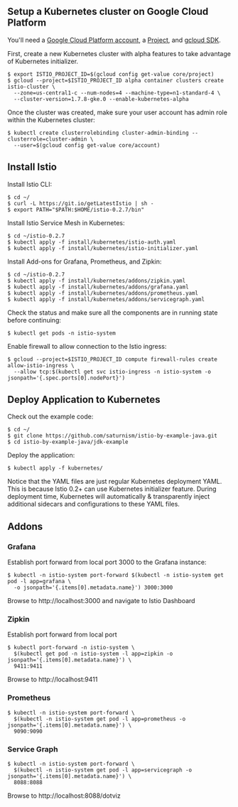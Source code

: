 ## Setup a Kubernetes cluster on Google Cloud Platform

You'll need a [Google Cloud Platform account](https://cloud.google.com/), a [Project](https://cloud.google.com/resource-manager/docs/creating-managing-projects), and [gcloud SDK](https://cloud.google.com/sdk/).

First, create a new Kubernetes cluster with alpha features to take advantage of Kubernetes initializer.
```
$ export ISTIO_PROJECT_ID=$(gcloud config get-value core/project)
$ gcloud --project=$ISTIO_PROJECT_ID alpha container clusters create istio-cluster \
  --zone=us-central1-c --num-nodes=4 --machine-type=n1-standard-4 \
  --cluster-version=1.7.8-gke.0 --enable-kubernetes-alpha
```

Once the cluster was created, make sure your user account has admin role within the Kubernetes cluster:
```
$ kubectl create clusterrolebinding cluster-admin-binding --clusterrole=cluster-admin \
  --user=$(gcloud config get-value core/account)
```

## Install Istio

Install Istio CLI:
```
$ cd ~/
$ curl -L https://git.io/getLatestIstio | sh -
$ export PATH="$PATH:$HOME/istio-0.2.7/bin"
```

Install Istio Service Mesh in Kubernetes:
```
$ cd ~/istio-0.2.7
$ kubectl apply -f install/kubernetes/istio-auth.yaml
$ kubectl apply -f install/kubernetes/istio-initializer.yaml
```

Install Add-ons for Grafana, Prometheus, and Zipkin:
```
$ cd ~/istio-0.2.7
$ kubectl apply -f install/kubernetes/addons/zipkin.yaml
$ kubectl apply -f install/kubernetes/addons/grafana.yaml
$ kubectl apply -f install/kubernetes/addons/prometheus.yaml
$ kubectl apply -f install/kubernetes/addons/servicegraph.yaml
```

Check the status and make sure all the components are in running state before continuing:
```
$ kubectl get pods -n istio-system
```

Enable firewall to allow connection to the Istio ingress:
```
$ gcloud --project=$ISTIO_PROJECT_ID compute firewall-rules create allow-istio-ingress \ 
  --allow tcp:$(kubectl get svc istio-ingress -n istio-system -o jsonpath='{.spec.ports[0].nodePort}')
```

## Deploy Application to Kubernetes
Check out the example code:
```
$ cd ~/
$ git clone https://github.com/saturnism/istio-by-example-java.git
$ cd istio-by-example-java/jdk-example
```

Deploy the application:
```
$ kubectl apply -f kubernetes/
```

Notice that the YAML files are just regular Kubernetes deployment YAML. This is because Istio 0.2+ can use Kubernetes initializer feature.
During deployment time, Kubernetes will automatically & transparently inject additional sidecars and configurations to these YAML files.

## Addons
### Grafana
Establish port forward from local port 3000 to the Grafana instance:
```
$ kubectl -n istio-system port-forward $(kubectl -n istio-system get pod -l app=grafana \
  -o jsonpath='{.items[0].metadata.name}') 3000:3000
```

Browse to http://localhost:3000 and navigate to Istio Dashboard

### Zipkin
Establish port forward from local port 
```
$ kubectl port-forward -n istio-system \
  $(kubectl get pod -n istio-system -l app=zipkin -o jsonpath='{.items[0].metadata.name}') \
  9411:9411
```

Browse to http://localhost:9411

### Prometheus
```
$ kubectl -n istio-system port-forward \
  $(kubectl -n istio-system get pod -l app=prometheus -o jsonpath='{.items[0].metadata.name}') \
  9090:9090
```

### Service Graph
```
$ kubectl -n istio-system port-forward \
  $(kubectl -n istio-system get pod -l app=servicegraph -o jsonpath='{.items[0].metadata.name}') \
  8088:8088
```

Browse to http://localhost:8088/dotviz
